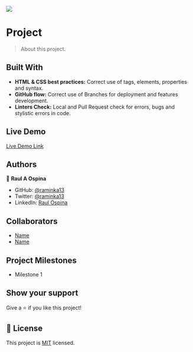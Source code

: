 ![](https://img.shields.io/badge/Microverse-blueviolet)

# Project
> About this project.


## Built With

- **HTML & CSS best practices:** Correct use of tags, elements, properties and syntax.
- **GitHub flow:**  Correct use of Branches for deployment and features development.
- **Linters Check:** Local and Pull Request check for errors, bugs and stylistic errors in code.

## Live Demo 

[Live Demo Link](https://raminka13.github.io/M1-Portfolio/)

## Authors

👤 **Raul A Ospina**

- GitHub: [@raminka13](https://github.com/raminka13)
- Twitter: [@raminka13](https://twitter.com/raminka13)
- LinkedIn: [Raul Ospina](http://linkedin.com/in/raul-ospina-83232614)


## Collaborators

- [Name](URL)
- [Name](URL)


## Project Milestones


- Milestone 1


## Show your support

Give a ⭐️ if you like this project!

## 📝 License

This project is [MIT](./MIT.md) licensed.
